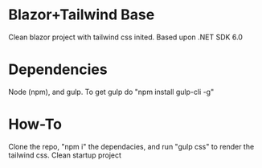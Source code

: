 # Blazor+Tailwind Base
Clean blazor project with tailwind css inited.
Based upon .NET SDK 6.0 

# Dependencies
Node (npm), and gulp.
To get gulp do "npm install gulp-cli -g"

# How-To
Clone the repo, "npm i" the dependacies, and run "gulp css" to render the tailwind css.
Clean startup project
